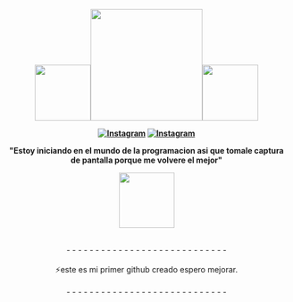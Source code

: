 <div align=center>
  
  <img src="https://i.pinimg.com/originals/ac/8f/61/ac8f610d390a504026b5e7bd2b67818f.gif" width ="100"><img src="https://i.pinimg.com/originals/ac/8f/61/ac8f610d390a504026b5e7bd2b67818f.gif" width ="200"><img src="https://i.pinimg.com/originals/ac/8f/61/ac8f610d390a504026b5e7bd2b67818f.gif" width ="100">

  <b>[![Instagram](https://img.shields.io/badge/Jaime%20Bedoya-%23E4405F.svg?logo=Instagram&logoColor=white)](https://www.instagram.com/andresrios1237/) </b>
  <b>[![Instagram](https://img.shields.io/badge/TecnoBro-%23E4405F.svg?logo=Instagram&logoColor=white)](https://www.instagram.com/tiendatecnobro?utm_source=ig_web_button_share_sheet&igsh=ZDNlZDc0MzIxNw==) </b>

<div align=center>

  <b>"Estoy iniciando en el mundo de la programacion asi que tomale captura de pantalla porque me volvere el mejor"</b>

<div align=center>

  <img src="https://img.pikbest.com/png-images/20190918/cartoon-snail-loading-loading-gif-animation_2734139.png!bw700" width ="99">

<div align=center>
  
  <br> - - - - - - - - - - - - - - - - - - - - - - - - - - - - <br>
  <br>⚡este es mi primer github creado espero mejorar.<br>
  <br> - - - - - - - - - - - - - - - - - - - - - - - - - - - - <br>
